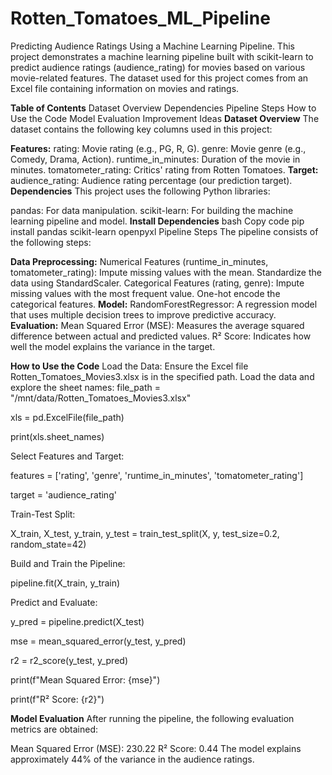 # Rotten_Tomatoes_ML_Pipeline

Predicting Audience Ratings Using a Machine Learning Pipeline.
This project demonstrates a machine learning pipeline built with scikit-learn to predict audience ratings (audience_rating) for movies based on various movie-related features. The dataset used for this project comes from an Excel file containing information on movies and ratings.

**Table of Contents**
Dataset Overview
Dependencies
Pipeline Steps
How to Use the Code
Model Evaluation
Improvement Ideas
**Dataset Overview**
The dataset contains the following key columns used in this project:

**Features:**
rating: Movie rating (e.g., PG, R, G).
genre: Movie genre (e.g., Comedy, Drama, Action).
runtime_in_minutes: Duration of the movie in minutes.
tomatometer_rating: Critics' rating from Rotten Tomatoes.
**Target:**
audience_rating: Audience rating percentage (our prediction target).
**Dependencies**
This project uses the following Python libraries:

pandas: For data manipulation.
scikit-learn: For building the machine learning pipeline and model.
**Install Dependencies**
bash
Copy code
pip install pandas scikit-learn openpyxl
Pipeline Steps
The pipeline consists of the following steps:

**Data Preprocessing:**
Numerical Features (runtime_in_minutes, tomatometer_rating):
Impute missing values with the mean.
Standardize the data using StandardScaler.
Categorical Features (rating, genre):
Impute missing values with the most frequent value.
One-hot encode the categorical features.
**Model:**
RandomForestRegressor: A regression model that uses multiple decision trees to improve predictive accuracy.
**Evaluation:**
Mean Squared Error (MSE): Measures the average squared difference between actual and predicted values.
R² Score: Indicates how well the model explains the variance in the target.

**How to Use the Code**
Load the Data:
Ensure the Excel file Rotten_Tomatoes_Movies3.xlsx is in the specified path. Load the data and explore the sheet names:
file_path = "/mnt/data/Rotten_Tomatoes_Movies3.xlsx"

xls = pd.ExcelFile(file_path)

print(xls.sheet_names)

Select Features and Target:

features = ['rating', 'genre', 'runtime_in_minutes', 'tomatometer_rating']

target = 'audience_rating'

Train-Test Split:

X_train, X_test, y_train, y_test = train_test_split(X, y, test_size=0.2, random_state=42)


Build and Train the Pipeline:

pipeline.fit(X_train, y_train)


Predict and Evaluate:

y_pred = pipeline.predict(X_test)

mse = mean_squared_error(y_test, y_pred)

r2 = r2_score(y_test, y_pred)

print(f"Mean Squared Error: {mse}")

print(f"R² Score: {r2}")

**Model Evaluation**
After running the pipeline, the following evaluation metrics are obtained:

Mean Squared Error (MSE): 230.22
R² Score: 0.44
The model explains approximately 44% of the variance in the audience ratings.

